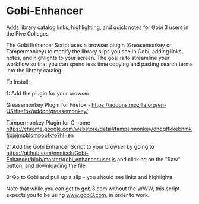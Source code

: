 # Gobi-Enhancer
Adds library catalog links, highlighting, and quick notes for Gobi 3 
users in the Five Colleges


The Gobi Enhancer Script uses a browser plugin (Greasemonkey or 
Tampermonkey) to modify the library slips you see in Gobi, adding links, 
notes, and highlights to your screen. The goal is to streamline your 
workflow so that you can spend less time copying and pasting search 
terms into the library catalog.

To Install:

1: Add the plugin for your browser:

  Greasemonkey Plugin for Firefox - 
https://addons.mozilla.org/en-US/firefox/addon/greasemonkey/
  
  Tampermonkey Plugin for Chrome - 
https://chrome.google.com/webstore/detail/tampermonkey/dhdgffkkebhmkfjojejmpbldmpobfkfo?hl=en

2: Add the Gobi Enhancer Script to your browser by going to 
https://github.com/nnnicck/Gobi-Enhancer/blob/master/gobi_enhancer.user.js
and clicking on the "Raw" button, and downloading the file.


3: Go to Gobi and pull up a slip - you should see links and highlights.

Note that while you can get to gobi3.com without the WWW, this script expects you to be using www.gobi3.com, in order to work. 

